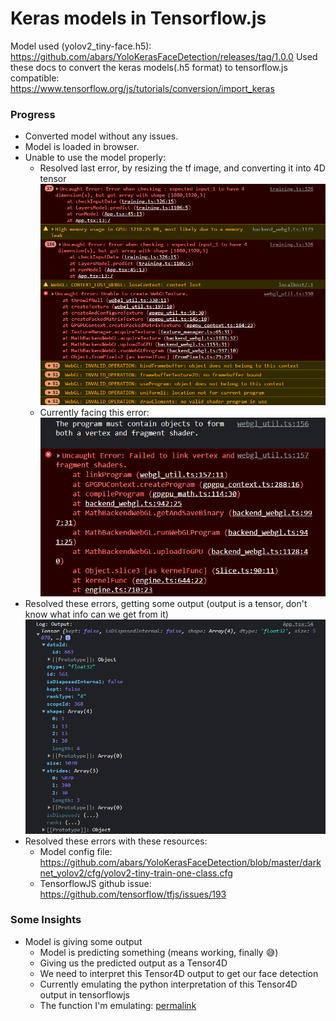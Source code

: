 # Keras models in Tensorflow.js

Model used (yolov2_tiny-face.h5): https://github.com/abars/YoloKerasFaceDetection/releases/tag/1.0.0
Used these docs to convert the keras models(.h5 format) to tensorflow.js compatible: https://www.tensorflow.org/js/tutorials/conversion/import_keras

### Progress
- Converted model without any issues.
- Model is loaded in browser.
- Unable to use the model properly: 
  - Resolved last error, by resizing the tf image, and converting it into 4D tensor
    ![Last Error](./screenshots/previous_error.png)
  - Currently facing this error:
    ![Error Screenshot](./screenshots/current_error.png)
- Resolved these errors, getting some output (output is a tensor, don't know what info can we get from it)
  ![Output](./screenshots/output.png)
- Resolved these errors with these resources:
  - Model config file: https://github.com/abars/YoloKerasFaceDetection/blob/master/darknet_yolov2/cfg/yolov2-tiny-train-one-class.cfg
  - TensorflowJS github issue: https://github.com/tensorflow/tfjs/issues/193

### Some Insights
- Model is giving some output
  - Model is predicting something (means working, finally 😅)
  - Giving us the predicted output as a Tensor4D
  - We need to interpret this Tensor4D output to get our face detection
  - Currently emulating the python interpretation of this Tensor4D output in tensorflowjs
  - The function I'm emulating: [permalink](https://github.com/abars/YoloKerasFaceDetection/blob/5d0f51099b619de581ec9e2b7823e9f9d35a0868/agegender_demo.py#L86)